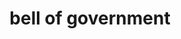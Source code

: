 ---
pid: LLP390
title: bell of government
location_transcription: washington US
zipcode: '19120'
outside_phl: 
neighborhood: Logan,Olney
age: '9'
age_range: 6-13
instagram: 
image_file_name: LLP_390.jpg
proposal_transcription: bell of goverment we have safety or take care each other
topic: Inclusivity,Politics,Unity
topic_summary: 0, 0, 0
type: Sculpture Statue
keywords_other: bell, government
credit: Emmanuel@Saud0 Boy
image_labels: 
twitter: 
facebook: 
permalink: "/monuments/llp390/"
layout: item-page
---